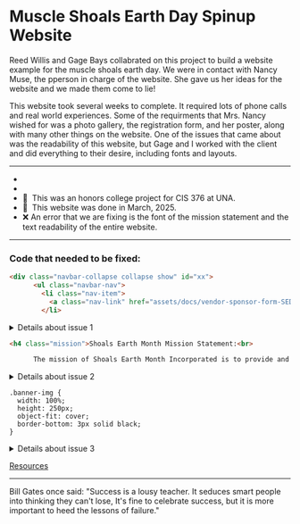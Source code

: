 Muscle Shoals Earth Day Spinup Website
=============================

Reed Willis and Gage Bays collabrated on this project to build a website example for the muscle shoals earth day. We were in contact with Nancy Muse, the pperson in charge of the website. She gave us her ideas for the website and we made them come to lie!


This website took several weeks to complete. It required lots of phone calls and real world experiences. Some of the requirments that Mrs. Nancy wished for was a photo gallery, the registration form, and her poster, along with many other things on the website. One of the issues that came about was the readability of this website, but Gage and I worked with the client and did everything to their desire, including fonts and layouts. 

--------------------------------------------

*
*
* 🦭  This was an honors college project for CIS 376 at UNA.
* 📅  This website was done in March, 2025.
* ❌  An error that we are fixing is the font of the mission statement and the text readability of the entire website.

----------------------------------------------

### Code that needed to be fixed: 

```html
<div class="navbar-collapse collapse show" id="xx">
      <ul class="navbar-nav">
        <li class="nav-item">
          <a class="nav-link" href="assets/docs/vendor-sponsor-form-SEDF25.pdf" target="_blank">Be a Vender/Sponsor Form!</a>
        </li>
```
<details>
  <summary>Details about issue 1</summary>
  <p>Gage and I used the link of a screenshot of the form as the form on the website, but our proffessor, Dr. Barry Cumbie, showed us how to link the actual pdf and that is much better because it is the actual thing that we were trying to link to in the first place.</p>
</details>

```html
<h4 class="mission">Shoals Earth Month Mission Statement:<br>

      The mission of Shoals Earth Month Incorporated is to provide and support educational opportunities for individuals, families, local governments, schools, businesses, and organizations to enhance understanding of the importance and interconnectedness of all natural systems and to celebrate the beauty, biodiversity, and abundance of life on Earth.</h4>
 ```
<details>
  <summary>Details about issue 2</summary>
  <p>This is an issue that still needs to be fixed as of April 7, 2025. </p>
      <br>
      <p>The mission statement will be more readable once we get done editing the font and placement of it.</p>
</details>

```script
.banner-img {
  width: 100%;
  height: 250px;
  object-fit: cover;
  border-bottom: 3px solid black;
}
```
<details>
  <summary>Details about issue 3</summary>
  <p>The banner is set to 100% of the screen, so no matter how much you zoom in or out, the banner is constant. This really isn't an issue, but I thought it would be helpful to point out.</p>
</details>

[Resources](https://www.w3schools.com/css/css_dropdowns.asp)


----------------------------------------
Bill Gates once said: 
"Success is a lousy teacher. It seduces smart people into thinking they can't lose, It's fine to celebrate success, but it is more important to heed the lessons of failure." 



